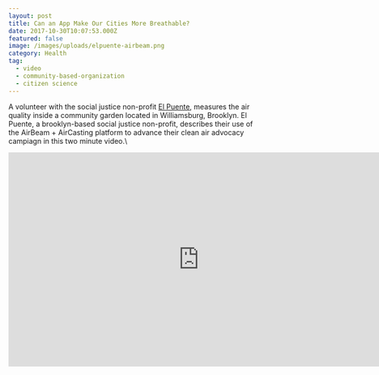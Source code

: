 ```yaml
---
layout: post
title: Can an App Make Our Cities More Breathable?
date: 2017-10-30T10:07:53.000Z
featured: false
image: /images/uploads/elpuente-airbeam.png
category: Health
tag:
  - video
  - community-based-organization
  - citizen science
---
```

A volunteer with the social justice non-profit [El Puente](https://elpuente.us/), measures the air quality inside a community garden located in Williamsburg, Brooklyn.  El Puente, a brooklyn-based social justice non-profit, describes their use of the AirBeam + AirCasting platform to advance their clean air advocacy campiagn in this two minute video.\
<p><iframe width="752" height="424" src="https://www.youtube.com/embed/G6PEcwuVBEk?rel=0&amp;showinfo=0" frameborder="0" allowfullscreen></iframe></p>
